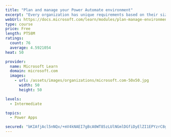 ```yaml
---
title: "Plan and manage your Power Automate environment"
excerpt: "Every organization has unique requirements based on their size, location, data residency requirements, and desire for democratized access to tools like Power Apps and Power Automate. This module discusses considerations that impact how an organization chooses to secure and govern their Power Platform environments."
webUrl: https://docs.microsoft.com/learn/modules/plan-manage-environment/
type: course
price: Free
length: PT58M
ratings:
  count: 76
  average: 4.5921054
heat: 50

provider:
  name: Microsoft Learn
  domain: microsoft.com
  images:
    - url: /assets/images/organizations/microsoft.com-50x50.jpg
      width: 50
      height: 50

levels:
  - Intermediate

topics:
  - Power Apps

secured: "bKIAfjAcl5nNQx/+mV4kNAEI7gBcA0WT85zLUlNGmlDGfiDyElZI1EPYzrC8ghkgGpbczxbBH1sntzLlQpVmfFvvn1eaHJrXlxHbkq4PTIuuBgticn5oqIJZiQ1YzwD21OdBTYjPBg4V2o6ViOb7sc/GriHTazEZd9LtdnpC1rZ/YlsheoB7uY3qZg/npCKqd8rqY0jkrK0BF+FcV7zQZcGeVdkL0R8NJZQCHgnU9XF6Z5ZGVLlbeDeEwxw8KtvV4CLKkxogV5Qy5zMmK6drNxnBcfI1BM3UohYIhL1u1wnvMwjWbnsrFlwEXMWdWpYXEAicjWQyPPfkWYRwYbMr5ugXs5bNPJEIvWQxxV0IQQhL6TCZU2UrkMqMFT8Yj8aJdPQSovVAs6a3Vpv+nEDieBi1iyK1ooGvxhH7WGX2czQ=;60uVvUBbahxMxFOCouAzQA=="
---
```


